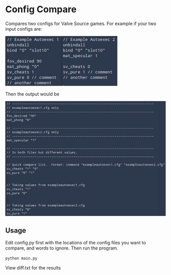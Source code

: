 # Config Compare
Compares two configs for Valve Source games.
For example if your two input configs are:

![Example inputs](inputexample.png)

Then the output would be

![Example output](outputexample.png)

## Usage

Edit config.py first with the locations of the config files you want to compare, and words to ignore.  Then run the program.

`python main.py`

View diff.txt for the results
